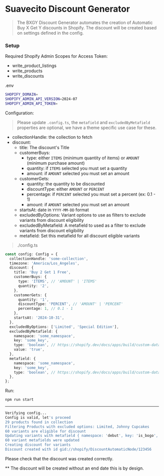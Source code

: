 # Suavecito Discount Generator

> The BXGY Discount Generator automates the creation of Automatic Buy X Get Y discounts in Shopify. The discount will be created based on settings defined in the config.

### Setup

Required Shopify Admin Scopes for Access Token:

- write_product_listings
- write_products
- write_discounts

.env

```bash
SHOPIFY_DOMAIN=
SHOPIFY_ADMIN_API_VERSION=2024-07
SHOPIFY_ADMIN_API_TOKEN=
```

Configuration:

> Please update `.config.ts`, the `metafield` and `excludedByMetafield` properties are optional, we have a theme specific use case for these.

- collectionHandle: the collection to fetch
- discount:
  - title: The discount's Title
  - customerBuys:
    - type: either `ITEMS` (minimum quantity of items) or `AMOUNT` (minimum purchase amount)
    - quantity: if `ITEMS` selected you must set a quantity
    - amount: if `AMOUNT` selected you must set an amount
  - customerGets:
    - quantity: the quantity to be discounted
    - discountType: either `AMOUNT` or `PERCENT`
    - percentage: if `PERCENT` selected you must set a percent (ex: 0.1 - 1)
    - amount: if `AMOUNT` selected you must set an amount
  - startsAt: date in `YYYY-MM-DD` format
  - excludedByOptions: Variant options to use as filters to exclude variants from discount eligibility
  - excludedByMetafield: A metafield to used as a filter to exclude variants from discount eligibility
  - metafield: Set this metafield for all discount eligible variants

> ./config.ts

```typescript
const config: Config = {
  collectionHandle: 'some-collection',
  timezone: 'America/Los_Angeles',
  discount: {
    title: 'Buy 2 Get 1 Free',
    customerBuys: {
      type: 'ITEMS', // 'AMOUNT' | 'ITEMS'
      quantity: '2',
    },
    customerGets: {
      quantity: '1',
      discountType: 'PERCENT', // 'AMOUNT' | 'PERCENT'
      percentage: 1, // 0.1 - 1
    },
    startsAt: '2024-10-31',
  },
  excludedByOptions: ['Limited', 'Special Edition'],
  excludedByMetafield: {
    namespace: 'some_namespace',
    key: 'some_key',
    type: 'boolean', // https://shopify.dev/docs/apps/build/custom-data/metafields/list-of-data-types
    value: 'true',
  },
  metafield: {
    namespace: 'some_namespace',
    key: 'some_key',
    type: 'boolean', // https://shopify.dev/docs/apps/build/custom-data/metafields/list-of-data-types
  },
};
```

Run:

```bash
npm run start
```

---

```bash
Verifying config...
Config is valid, let's proceed
29 products found in collection
Filtering Products with excluded options: Limited, Johnny Cupcakes
60 variants are eligible for discount
Updating variants with metafield { namespace: 'debut', key: 'is_bogo', type: 'boolean' } and value true
60 variant metafields were updated
Creating discount for variants
Discount created with id gid://shopify/DiscountAutomaticNode/123456
```

Please check that the discount was created correctly.

\*\* The discount will be created without an end date this is by design.
